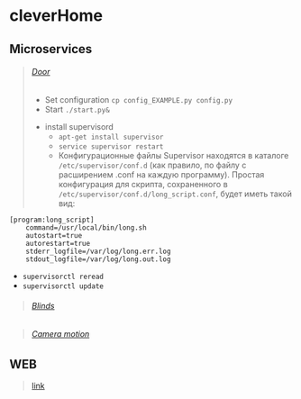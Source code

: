 # cleverHome

## Microservices
>
>###### [Door](https://github.com/ruslanbanah/cleverHome/tree/master/microservices/door)
> - Set configuration ````cp config_EXAMPLE.py config.py````
> - Start ````./start.py&````
> * install supervisord
>   - ``apt-get install supervisor``
>   - ``service supervisor restart``
>   - Конфигурационные файлы Supervisor находятся в каталоге ````/etc/supervisor/conf.d```` (как правило, по файлу с расширением .conf на каждую программу). Простая конфигурация для скрипта, сохраненного в ```/etc/supervisor/conf.d/long_script.conf```, будет иметь такой вид:
  ```
  [program:long_script]
      command=/usr/local/bin/long.sh
      autostart=true
      autorestart=true
      stderr_logfile=/var/log/long.err.log
      stdout_logfile=/var/log/long.out.log
  ```
  - ````supervisorctl reread````
  - ````supervisorctl update````
> 
>
>###### [Blinds]()
> 
> 
>

>
>###### [Camera motion]()
> 
> 
>

## WEB
>
> [link](https://github.com/ruslanbanah/cleverHome/tree/master/web)
> 
> 
>